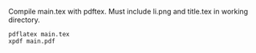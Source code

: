 Compile main.tex with pdftex. Must include li.png and title.tex in working directory.
```
pdflatex main.tex
xpdf main.pdf
```
